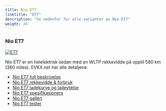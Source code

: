 ```yaml
---
title: Nio ET7
linktitle: "ET7"
description: "Se nedenfor for alle varianter av Nio ET7"
weight: 30
---
```

### Nio ET7

<a href="et7/"><img src="https://media.evkx.net/multimedia/models/nio/et7/et7/main_1_st.jpg" class="img-fluid" alt="ET7" ></a>

Nio ET7 er en helelektrisk sedan med en WLTP rekkevidde på opptil 580 km (360 miles). EVKX.net har alle detaljene. 

- [Nio ET7 full beskrivelse](et7/)
- [Nio ET7 rekkevidde & forbruk](et7/rangeandconsumption/)
- [Nio ET7 ladekurve og ladeytelse](et7/chargingcurve/)
- [Nio ET7 spesifikasjoners](et7/specifications/)
- [Nio ET7 galleri](et7/gallery/)
- [Nio ET7 tester](et7/reviews/)

